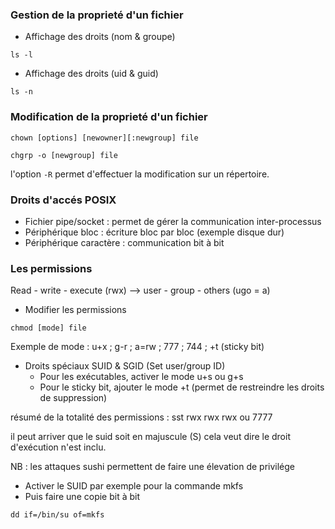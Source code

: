 ### Gestion de la proprieté d'un fichier
- Affichage des droits (nom & groupe)
```
ls -l 
```
- Affichage des droits (uid & guid)
```
ls -n 
```

### Modification de la proprieté d'un fichier
```
chown [options] [newowner][:newgroup] file
```
```
chgrp -o [newgroup] file
```
l'option ``` -R ``` permet d'effectuer la modification sur un répertoire. 

### Droits d'accés POSIX
- Fichier pipe/socket : permet de gérer la communication inter-processus
- Périphérique bloc : écriture bloc par bloc (exemple disque dur)
- Périphérique caractère : communication bit à bit

### Les permissions
Read - write - execute (rwx)  --> user - group - others (ugo = a)
- Modifier les permissions
```
chmod [mode] file
```
Exemple de mode : u+x ; g-r ; a=rw ; 777 ; 744 ; +t (sticky bit)
- Droits spéciaux
SUID & SGID (Set user/group ID)
  - Pour les exécutables, activer le mode u+s ou g+s
  - Pour le sticky bit, ajouter le mode +t (permet de restreindre les droits de suppression)
 
résumé de la totalité des permissions : sst rwx rwx rwx ou 7777

il peut arriver que le suid soit en majuscule (S) cela veut dire le droit d'exécution n'est inclu. 

NB : les attaques sushi permettent de faire une élevation de privilége
- Activer le SUID par exemple pour la commande mkfs
- Puis faire une copie bit à bit 
```
dd if=/bin/su of=mkfs
```
